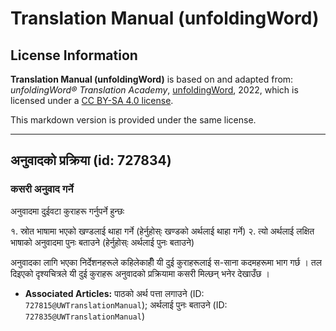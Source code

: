 # Translation Manual (unfoldingWord)

## License Information

**Translation Manual (unfoldingWord)** is based on and adapted from: _unfoldingWord® Translation Academy_, [unfoldingWord](https://unfoldingword.org/utw), 2022, which is licensed under a [CC BY-SA 4.0 license](https://creativecommons.org/licenses/by-sa/4.0/legalcode.en).

This markdown version is provided under the same license.



--------------------------------

## अनुवादको प्रक्रिया (id: 727834)

### कसरी अनुवाद गर्ने

अनुवादमा दुईवटा कुराहरू गर्नुपर्ने हुन्छः

१. स्रोत भाषामा भएको खण्‍डलाई थाहा गर्ने (हेर्नुहोस्ः खण्‍डको अर्थलाई थाहा गर्ने) २. त्यो अर्थलाई लक्षित भाषाको अनुवादमा पुनः बताउने (हेर्नुहोस्ः अर्थलाई पुनः बताउने)

अनुवादका लागि भएका निर्देशनहरूले कहिलेकाहीँ यी दुई कुराहरूलाई स\-साना कदमहरूमा भाग गर्छ । तल दिइएको दृश्‍यचित्रले यी दुई कुराहरू अनुवादको प्रक्रियामा कसरी मिल्छन् भनेर देखाउँछ ।

* **Associated Articles:** पाठको अर्थ पत्ता लगाउने (ID: `727815@UWTranslationManual`); अर्थलाई पुनः बताउने (ID: `727835@UWTranslationManual`)


